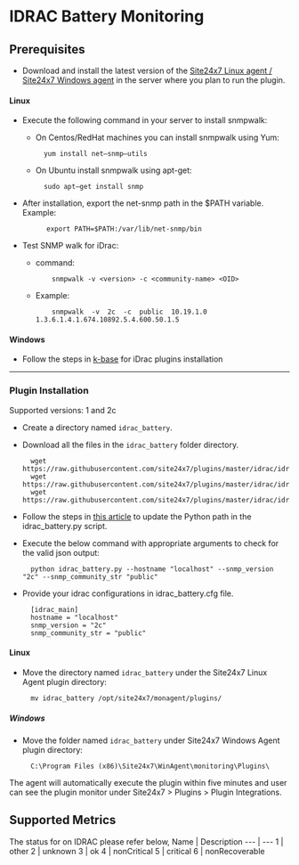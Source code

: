 # IDRAC Battery Monitoring
                                                                                              
## Prerequisites

- Download and install the latest version of the [Site24x7 Linux agent / Site24x7 Windows agent](https://www.site24x7.com/app/client#/admin/inventory/add-monitor) in the server where you plan to run the plugin.

#### Linux 

- Execute the following command in your server to install snmpwalk: 

	- On Centos/RedHat machines you can install snmpwalk using Yum:
 
  			yum install net–snmp–utils

  	- On Ubuntu install snmpwalk using apt-get:
  
  			sudo apt–get install snmp
  
- After installation, export the net-snmp path in the $PATH variable. Example:

  			export PATH=$PATH:/var/lib/net-snmp/bin

- Test SNMP walk for iDrac:
  
  - command:

  			snmpwalk -v <version> -c <community-name> <OID>
  - Example:
  
  			snmpwalk  -v  2c  -c  public  10.19.1.0  1.3.6.1.4.1.674.10892.5.4.600.50.1.5
		
#### Windows

- Follow the steps in [k-base](https://support.site24x7.com/portal/en/kb/articles/idrac-monitoring-for-windows) for iDrac plugins installation

---

### Plugin Installation  

Supported versions: 1 and 2c

- Create a directory named `idrac_battery`.
      
- Download all the files in the `idrac_battery` folder directory.

		wget https://raw.githubusercontent.com/site24x7/plugins/master/idrac/idrac_battery/idrac_battery.py
		wget https://raw.githubusercontent.com/site24x7/plugins/master/idrac/idrac_battery/idrac_battery.cfg
		wget https://raw.githubusercontent.com/site24x7/plugins/master/idrac/idrac_battery/SNMPUtil.py

- Follow the steps in [this article](https://support.site24x7.com/portal/en/kb/articles/updating-python-path-in-a-plugin-script-for-linux-servers) to update the Python path in the idrac_battery.py script.
  
- Execute the below command with appropriate arguments to check for the valid json output:

		python idrac_battery.py --hostname "localhost" --snmp_version "2c" --snmp_community_str "public"

- Provide your idrac configurations in idrac_battery.cfg file.

		[idrac_main]
		hostname = "localhost"
		snmp_version = "2c"
		snmp_community_str = "public"
		
#### Linux

- Move the directory named `idrac_battery` under the Site24x7 Linux Agent plugin directory: 

		mv idrac_battery /opt/site24x7/monagent/plugins/
		
##### Windows 

- Move the folder named `idrac_battery` under Site24x7 Windows Agent plugin directory: 

		C:\Program Files (x86)\Site24x7\WinAgent\monitoring\Plugins\
		
The agent will automatically execute the plugin within five minutes and user can see the plugin monitor under Site24x7 > Plugins > Plugin Integrations.

## Supported Metrics

The status for on IDRAC please refer below,
Name	| 	Description
---	|   	---
1 	|	 other
2 	|	 unknown
3 	|	 ok
4 	|	 nonCritical
5 	|	 critical
6 	|	 nonRecoverable




